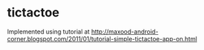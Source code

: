 # tictactoe
Implemented using tutorial at http://maxood-android-corner.blogspot.com/2011/01/tutorial-simple-tictactoe-app-on.html
